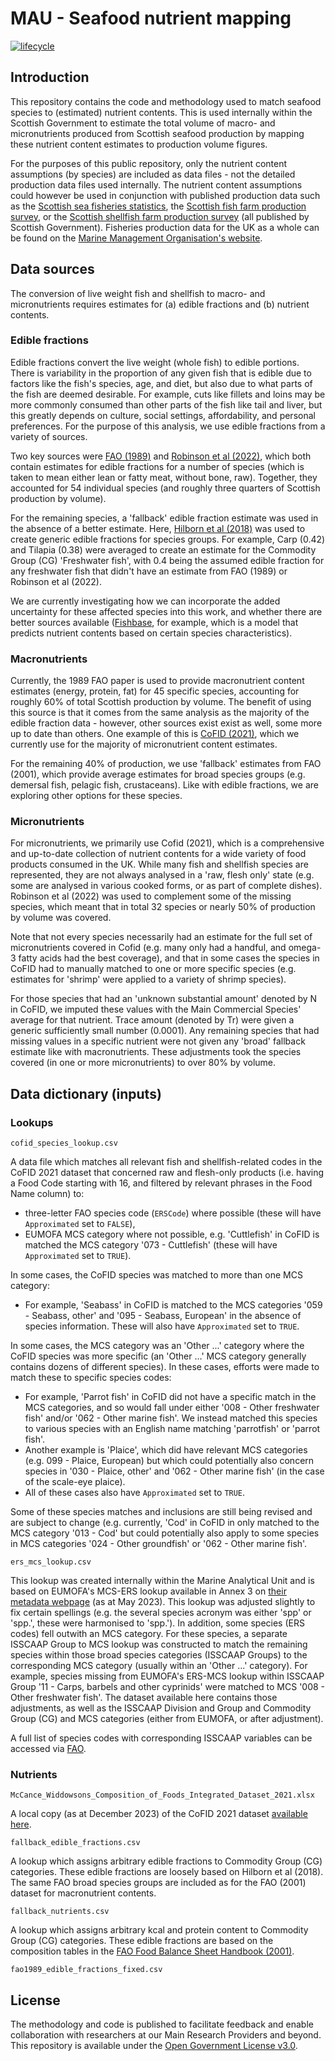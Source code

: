 # MAU - Seafood nutrient mapping

<!-- badges: start -->
[![lifecycle](https://img.shields.io/badge/lifecycle-experimental-orange.svg)](https://www.tidyverse.org/lifecycle/#experimental)
<!-- badges: end -->

## Introduction 
This repository contains the code and methodology used to match seafood species to (estimated) nutrient contents. This is used internally within the Scottish Government to estimate the total volume of macro- and micronutrients produced from Scottish seafood production by mapping these nutrient content estimates to production volume figures.

For the purposes of this public repository, only the nutrient content assumptions (by species) are included as data files - not the detailed production data files used internally. The nutrient content assumptions could however be used in conjunction with published production data such as the [Scottish sea fisheries statistics](https://www.gov.scot/collections/sea-fisheries-statistics/), the [Scottish fish farm production survey](https://www.gov.scot/collections/scottish-fish-farm-production-surveys/), or the [Scottish shellfish farm production survey](https://www.gov.scot/collections/scottish-shellfish-farm-production-surveys/) (all published by Scottish Government). Fisheries production data for the UK as a whole can be found on the [Marine Management Organisation's website](https://www.gov.uk/government/collections/uk-sea-fisheries-annual-statistics).

## Data sources
The conversion of live weight fish and shellfish to macro- and micronutrients requires estimates for (a) edible fractions and (b) nutrient contents.

### Edible fractions
Edible fractions convert the live weight (whole fish) to edible portions. There is variability in the proportion of any given fish that is edible due to factors like the fish's species, age, and diet, but also due to what parts of the fish are deemed desirable. For example, cuts like fillets and loins may be more commonly consumed than other parts of the fish like tail and liver, but this greatly depends on culture, social settings, affordability, and personal preferences. For the purpose of this analysis, we use edible fractions from a variety of sources.

Two key sources were [FAO (1989)](https://www.fao.org/3/T0219E/T0219E00.htm) and [Robinson et al (2022)](https://iopscience.iop.org/article/10.1088/1748-9326/aca490), which both contain estimates for edible fractions for a number of species (which is taken to mean either lean or fatty meat, without bone, raw). Together, they accounted for 54 individual species (and roughly three quarters of Scottish production by volume).

For the remaining species, a 'fallback' edible fraction estimate was used in the absence of a better estimate. Here, [Hilborn et al (2018)](https://esajournals.onlinelibrary.wiley.com/doi/abs/10.1002/fee.1822) was used to create generic edible fractions for species groups. For example, Carp (0.42) and Tilapia (0.38) were averaged to create an estimate for the Commodity Group (CG) 'Freshwater fish', with 0.4 being the assumed edible fraction for any freshwater fish that didn't have an estimate from FAO (1989) or Robinson et al (2022).

We are currently investigating how we can incorporate the added uncertainty for these affected species into this work, and whether there are better sources available ([Fishbase](https://github.com/mamacneil/NutrientFishbase), for example, which is a model that predicts nutrient contents based on certain species characteristics).

### Macronutrients
Currently, the 1989 FAO paper is used to provide macronutrient content estimates (energy, protein, fat) for 45 specific species, accounting for roughly 60% of total Scottish production by volume. The benefit of using this source is that it comes from the same analysis as the majority of the edible fraction data - however, other sources exist exist as well, some more up to date than others. One example of this is [CoFID (2021)](https://www.gov.uk/government/publications/composition-of-foods-integrated-dataset-cofid), which we currently use for the majority of micronutrient content estimates.

For the remaining 40% of production, we use 'fallback' estimates from FAO (2001), which provide average estimates for broad species groups (e.g. demersal fish, pelagic fish, crustaceans). Like with edible fractions, we are exploring other options for these species.

### Micronutrients
For micronutrients, we primarily use Cofid (2021), which is a comprehensive and up-to-date collection of nutrient contents for a wide variety of food products consumed in the UK. While many fish and shellfish species are represented, they are not always analysed in a 'raw, flesh only' state (e.g. some are analysed in various cooked forms, or as part of complete dishes). Robinson et al (2022) was used to complement some of the missing species, which meant that in total 32 species or nearly 50% of production by volume was covered.

Note that not every species necessarily had an estimate for the full set of micronutrients covered in Cofid (e.g. many only had a handful, and omega-3 fatty acids had the best coverage), and that in some cases the species in CoFID had to manually matched to one or more specific species (e.g. estimates for 'shrimp' were applied to a variety of shrimp species).

For those species that had an 'unknown substantial amount' denoted by N in CoFID, we imputed these values with the Main Commercial Species' average for that nutrient. Trace amount (denoted by Tr) were given a generic sufficiently small number (0.0001). Any remaining species that had missing values in a specific nutrient were not given any 'broad' fallback estimate like with macronutrients. These adjustments took the species covered (in one or more micronutrients) to over 80% by volume.

## Data dictionary (inputs)

### Lookups

`cofid_species_lookup.csv`

A data file which matches all relevant fish and shellfish-related codes in the CoFID 2021 dataset that concerned raw and flesh-only products (i.e. having a Food Code starting with 16, and filtered by relevant phrases in the Food Name column) to:

* three-letter FAO species code (`ERSCode`) where possible (these will have `Approximated` set to `FALSE`),
* EUMOFA MCS category where not possible, e.g. 'Cuttlefish' in CoFID is matched the MCS category '073 - Cuttlefish' (these will have `Approximated` set to `TRUE`).

In some cases, the CoFID species was matched to more than one MCS category:
* For example, 'Seabass' in CoFID is matched to the MCS categories '059 - Seabass, other' and '095 - Seabass, European' in the absence of species information. These will also have `Approximated` set to `TRUE`.

In some cases, the MCS category was an 'Other ...' category where the CoFID species was more specific (an 'Other ...' MCS category generally contains dozens of different species). In these cases, efforts were made to match these to specific species codes:
* For example, 'Parrot fish' in CoFID did not have a specific match in the MCS categories, and so would fall under either '008 - Other freshwater fish' and/or '062 - Other marine fish'. We instead matched this species to various species with an English name matching 'parrotfish' or 'parrot fish'. 
* Another example is 'Plaice', which did have relevant MCS categories (e.g. 099 - Plaice, European) but which could potentially also concern species in '030 - Plaice, other' and '062 - Other marine fish' (in the case of the scale-eye plaice).
* All of these cases also have `Approximated` set to `TRUE`.

Some of these species matches and inclusions are still being revised and are subject to change (e.g. currently, 'Cod' in CoFID in only matched to the MCS category '013 - Cod' but could potentially also apply to some species in MCS categories '024 - Other groundfish' or '062 - Other marine fish'.

`ers_mcs_lookup.csv`

This lookup was created internally within the Marine Analytical Unit and is based on EUMOFA's MCS-ERS lookup available in Annex 3 on [their metadata webpage](https://eumofa.eu/metadata) (as at May 2023). This lookup was adjusted slightly to fix certain spellings (e.g. the several species acronym was either 'spp' or 'spp.', these were harmonised to 'spp.'). In addition, some species (ERS codes) fell outwith an MCS category. For these species, a separate ISSCAAP Group to MCS lookup was constructed to match the remaining species within those broad species categories (ISSCAAP Groups) to the corresponding MCS category (usually within an 'Other ...' category). For example, species missing from EUMOFA's ERS-MCS lookup within ISSCAAP Group '11 - Carps, barbels and other cyprinids' were matched to MCS '008 - Other freshwater fish'. The dataset available here contains those adjustments, as well as the ISSCAAP Division and Group and Commodity Group (CG) and MCS categories (either from EUMOFA, or after adjustment).

A full list of species codes with corresponding ISSCAAP variables can be accessed via [FAO](https://data.apps.fao.org/catalog/dataset/cwp-asfis).

### Nutrients

`McCance_Widdowsons_Composition_of_Foods_Integrated_Dataset_2021.xlsx`

A local copy (as at December 2023) of the CoFID 2021 dataset [available here](https://www.gov.uk/government/publications/composition-of-foods-integrated-dataset-cofid).

`fallback_edible_fractions.csv`

A lookup which assigns arbitrary edible fractions to Commodity Group (CG) categories. These edible fractions are loosely based on Hilborn et al (2018). The same FAO broad species groups are included as for the FAO (2001) dataset for macronutrient contents.

`fallback_nutrients.csv`

A lookup which assigns arbitrary kcal and protein content to Commodity Group (CG) categories. These edible fractions are based on the composition tables in the [FAO Food Balance Sheet Handbook (2001)](https://www.fao.org/3/x9892e/X9892e05.htm).

`fao1989_edible_fractions_fixed.csv`

## License

The methodology and code is published to facilitate feedback and enable collaboration with researchers at our Main Research Providers and beyond. This repository is available under the [Open Government License v3.0](https://www.nationalarchives.gov.uk/doc/open-government-licence/version/3/).
